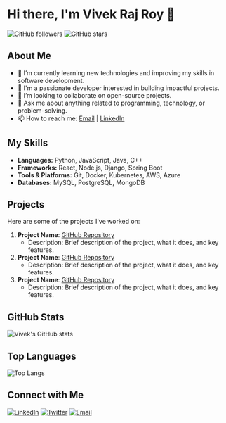 # Hi there, I'm Vivek Raj Roy 👋

![GitHub followers](https://img.shields.io/github/followers/vivek-raj-roy?label=Follow&style=social) ![GitHub stars](https://img.shields.io/github/stars/vivek-raj-roy?affiliations=OWNER%2CCOLLABORATOR&style=social)

## About Me

- 🌱 I’m currently learning new technologies and improving my skills in software development.
- 💼 I'm a passionate developer interested in building impactful projects.
- 👯 I’m looking to collaborate on open-source projects.
- 💬 Ask me about anything related to programming, technology, or problem-solving.
- 📫 How to reach me: [Email](mailto:your-email@example.com) | [LinkedIn](https://www.linkedin.com/in/your-profile)

## My Skills

- **Languages:** Python, JavaScript, Java, C++
- **Frameworks:** React, Node.js, Django, Spring Boot
- **Tools & Platforms:** Git, Docker, Kubernetes, AWS, Azure
- **Databases:** MySQL, PostgreSQL, MongoDB

## Projects

Here are some of the projects I've worked on:

1. **Project Name**: [GitHub Repository](https://github.com/vivek-raj-roy/project-name)
   - Description: Brief description of the project, what it does, and key features.
2. **Project Name**: [GitHub Repository](https://github.com/vivek-raj-roy/project-name)
   - Description: Brief description of the project, what it does, and key features.
3. **Project Name**: [GitHub Repository](https://github.com/vivek-raj-roy/project-name)
   - Description: Brief description of the project, what it does, and key features.

## GitHub Stats

![Vivek's GitHub stats](https://github-readme-stats.vercel.app/api?username=vivek-raj-roy&show_icons=true&theme=radical)

## Top Languages

![Top Langs](https://github-readme-stats.vercel.app/api/top-langs/?username=vivek-raj-roy&layout=compact&theme=radical)

## Connect with Me

[![LinkedIn](https://img.shields.io/badge/LinkedIn-blue?style=for-the-badge&logo=linkedin)](https://www.linkedin.com/in/your-profile)
[![Twitter](https://img.shields.io/badge/Twitter-blue?style=for-the-badge&logo=twitter)](https://twitter.com/your-profile)
[![Email](https://img.shields.io/badge/Email-blue?style=for-the-badge&logo=gmail)](mailto:your-email@example.com)
